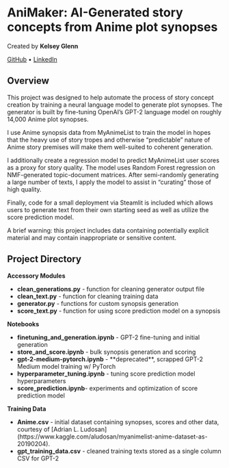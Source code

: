 # AniMaker: AI-Generated story concepts from Anime plot synopses </br>

Created by **Kelsey Glenn** </br>

[GitHub](www.github.com/kelseyfglenn) • [LinkedIn](www.github.com/linkedin.com/in/kfglenn) </br>

## Overview </br>
This project was designed to help automate the process of story concept creation by training a neural language model to generate plot synopses. The generator is built by fine-tuning OpenAI’s GPT-2 language model on roughly 14,000 Anime plot synopses.

I use Anime synopsis data from MyAnimeList to train the model in hopes that the heavy use of story tropes and otherwise “predictable” nature of Anime story premises will make them well-suited to coherent generation.

I additionally create a regression model to predict MyAnimeList user scores as a proxy for story quality. The model uses Random Forest regression on NMF-generated topic-document matrices. After semi-randomly generating a large number of texts, I apply the model to assist in “curating” those of high quality.

Finally, code for a small deployment via Steamlit is included which allows users to generate text from their own starting seed as well as utilize the score prediction model.

A brief warning: this project includes data containing potentially explicit material and may contain inappropriate or sensitive content.

## Project Directory</br>
**Accessory Modules**</br>
<ul>
<li><b>clean_generations.py</b> - function for cleaning generator output file</li>
<li><b>clean_text.py</b> - function for cleaning training data</li>
<li><b>generator.py</b> - functions for custom synopsis generation</li> 
<li><b>score_text.py</b> - function for using score prediction model on a synopsis</li>
</ul>

**Notebooks**</br>
<ul>
<li><b>finetuning_and_generation.ipynb</b> - GPT-2 fine-tuning and initial generation</li>
<li><b>store_and_score.ipynb</b> - bulk synopsis generation and scoring</li>
<li><b>gpt-2-medium-pytorch.ipynb</b> - **deprecated**, scrapped GPT-2 Medium model training w/ PyTorch</li>
<li><b>hyperparameter_tuning.ipynb</b> - tuning score prediction model hyperparameters</li>
<li><b>score_prediction.ipynb</b>- experiments and optimization of score prediction model</li>
</ul>

**Training Data**</br>
<ul>
<li><b>Anime.csv</b> - initial dataset containing synopses, scores and other data, courtesy of [Adrian L. Ludosan](https://www.kaggle.com/aludosan/myanimelist-anime-dataset-as-20190204).</li>
<li><b>gpt_training_data.csv</b> - cleaned training texts stored as a single column CSV for GPT-2</li>
</ul>




